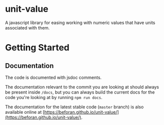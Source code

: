 # unit-value

A javascript library for easing working with numeric values that have units associated with them.

# Getting Started

## Documentation

The code is documented with jsdoc comments.

The documentation relevant to the commit you are looking at should always be present inside `/docs`, but you can always build the current docs for the code you're looking at by running `npm run docs`.

The documentation for the latest stable code (`master` branch) is also available online at [https://beforan.github.io/unit-value/](https://beforan.github.io/unit-value/).
